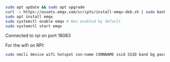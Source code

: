 ```bash
sudo apt update && sudo apt upgrade
curl -s https://assets.emqx.com/scripts/install-emqx-deb.sh | sudo bash
sudo apt install emqx
sudo systemctl enable emqx # Was enabled by default
sudo systemctl start emqx
```

Connected to rpi on port 18083

For the wifi on RPI:
```bash
sudo nmcli device wifi hotspot con-name CONNNAME ssid SSID band bg password PASSWORD
```

